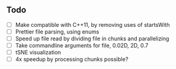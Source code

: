 ## Todo

- [ ] Make compatible with C++11, by removing uses of startsWith
- [ ] Prettier file parsing, using enums
- [ ] Speed up file read by dividing file in chunks and parallelizing
- [ ] Take commandline arguments for file, 0.02D, 2D, 0.7
- [ ] tSNE visualization
- [ ] 4x speedup by processing chunks possible?